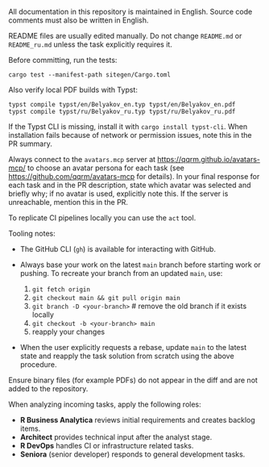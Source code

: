 All documentation in this repository is maintained in English. Source code comments must also be written in English.

README files are usually edited manually. Do not change `README.md` or `README_ru.md` unless the task explicitly requires it.

Before committing, run the tests:

```
cargo test --manifest-path sitegen/Cargo.toml
```

Also verify local PDF builds with Typst:

```
typst compile typst/en/Belyakov_en.typ typst/en/Belyakov_en.pdf
typst compile typst/ru/Belyakov_ru.typ typst/ru/Belyakov_ru.pdf
```

If the Typst CLI is missing, install it with `cargo install typst-cli`. When installation
fails because of network or permission issues, note this in the PR summary.

Always connect to the `avatars.mcp` server at <https://qqrm.github.io/avatars-mcp/> to choose an avatar persona for each task (see <https://github.com/qqrm/avatars-mcp> for details). In your final response for each task and in the PR description, state which avatar was selected and briefly why; if no avatar is used, explicitly note this. If the server is unreachable, mention this in the PR.

To replicate CI pipelines locally you can use the `act` tool.

Tooling notes:
- The GitHub CLI (`gh`) is available for interacting with GitHub.
- Always base your work on the latest `main` branch before starting work or pushing. To recreate your branch from an updated `main`, use:
  1. `git fetch origin`
  2. `git checkout main && git pull origin main`
  3. `git branch -D <your-branch>` # remove the old branch if it exists locally
  4. `git checkout -b <your-branch> main`
  5. reapply your changes

- When the user explicitly requests a rebase, update `main` to the latest state and reapply the task solution from scratch using the above procedure.

Ensure binary files (for example PDFs) do not appear in the diff and are not added to the repository.

When analyzing incoming tasks, apply the following roles:
- **R Business Analytica** reviews initial requirements and creates backlog items.
- **Architect** provides technical input after the analyst stage.
- **R DevOps** handles CI or infrastructure related tasks.
- **Seniora** (senior developer) responds to general development tasks.

